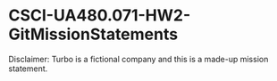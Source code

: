 # CSCI-UA480.071-HW2-GitMissionStatements

Disclaimer: Turbo is a fictional company and this is a made-up mission statement.
